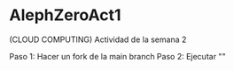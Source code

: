 # AlephZeroAct1
(CLOUD COMPUTING) Actividad de la semana 2 

Paso 1: Hacer un fork de la main branch
Paso 2: Ejecutar ""
